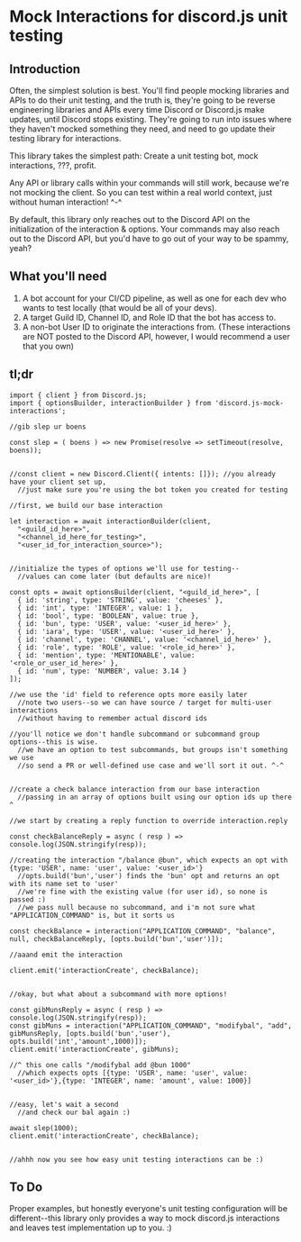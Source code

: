 # Mock Interactions for discord.js unit testing

## Introduction

Often, the simplest solution is best. You'll find people mocking libraries and APIs to do their unit testing, and the truth is, they're going to be reverse engineering libraries and APIs every time Discord or Discord.js make updates, until Discord stops existing. They're going to run into issues where they haven't mocked something they need, and need to go update their testing library for interactions.

This library takes the simplest path: Create a unit testing bot, mock interactions, ???, profit.

Any API or library calls within your commands will still work, because we're not mocking the client. So you can test within a real world context, just without human interaction! ^-^

By default, this library only reaches out to the Discord API on the initialization of the interaction & options. Your commands may also reach out to the Discord API, but you'd have to go out of your way to be spammy, yeah?

## What you'll need
  1. A bot account for your CI/CD pipeline, as well as one for each dev who wants to test locally (that would be all of your devs).
  2. A target Guild ID, Channel ID, and Role ID that the bot has access to.
  3. A non-bot User ID to originate the interactions from. (These interactions are NOT posted to the Discord API, however, I would recommend a user that you own)

## tl;dr

```
import { client } from Discord.js;
import { optionsBuilder, interactionBuilder } from 'discord.js-mock-interactions';

//gib slep ur boens

const slep = ( boens ) => new Promise(resolve => setTimeout(resolve, boens));


//const client = new Discord.Client({ intents: []}); //you already have your client set up, 
  //just make sure you're using the bot token you created for testing

//first, we build our base interaction

let interaction = await interactionBuilder(client,
  "<guild_id_here>",
  "<channel_id_here_for_testing>",
  "<user_id_for_interaction_source>");


//initialize the types of options we'll use for testing--
  //values can come later (but defaults are nice)!
  
const opts = await optionsBuilder(client, "<guild_id_here>", [
  { id: 'string', type: 'STRING', value: 'cheeses' },
  { id: 'int', type: 'INTEGER', value: 1 },
  { id: 'bool', type: 'BOOLEAN', value: true },
  { id: 'bun', type: 'USER', value: '<user_id_here>' },
  { id: 'iara', type: 'USER', value: '<user_id_here>' },
  { id: 'channel', type: 'CHANNEL', value: '<channel_id_here>' },
  { id: 'role', type: 'ROLE', value: '<role_id_here>' },
  { id: 'mention', type: 'MENTIONABLE', value: '<role_or_user_id_here>' },
  { id: 'num', type: 'NUMBER', value: 3.14 }
]);

//we use the 'id' field to reference opts more easily later
  //note two users--so we can have source / target for multi-user interactions
  //without having to remember actual discord ids

//you'll notice we don't handle subcommand or subcommand group options--this is wise. 
  //we have an option to test subcommands, but groups isn't something we use
  //so send a PR or well-defined use case and we'll sort it out. ^-^


//create a check balance interaction from our base interaction
  //passing in an array of options built using our option ids up there ^

//we start by creating a reply function to override interaction.reply

const checkBalanceReply = async ( resp ) => console.log(JSON.stringify(resp));

//creating the interaction "/balance @bun", which expects an opt with {type: 'USER', name: 'user', value: '<user_id>'}
  //opts.build('bun','user') finds the 'bun' opt and returns an opt with its name set to 'user'
  //we're fine with the existing value (for user id), so none is passed :)
  //we pass null because no subcommand, and i'm not sure what "APPLICATION_COMMAND" is, but it sorts us

const checkBalance = interaction("APPLICATION_COMMAND", "balance", null, checkBalanceReply, [opts.build('bun','user')]);

//aaand emit the interaction

client.emit('interactionCreate', checkBalance);


//okay, but what about a subcommand with more options!

const gibMunsReply = async ( resp ) => console.log(JSON.stringify(resp));
const gibMuns = interaction("APPLICATION_COMMAND", "modifybal", "add", gibMunsReply, [opts.build('bun','user'), opts.build('int','amount',1000)]);
client.emit('interactionCreate', gibMuns);

//^ this one calls "/modifybal add @bun 1000"
  //which expects opts [{type: 'USER', name: 'user', value: '<user_id>'},{type: 'INTEGER', name: 'amount', value: 1000}]


//easy, let's wait a second
  //and check our bal again :)
  
await slep(1000);
client.emit('interactionCreate', checkBalance);


//ahhh now you see how easy unit testing interactions can be :)

```

## To Do

Proper examples, but honestly everyone's unit testing configuration will be different--this library only provides a way to mock discord.js interactions and leaves test implementation up to you. :)

